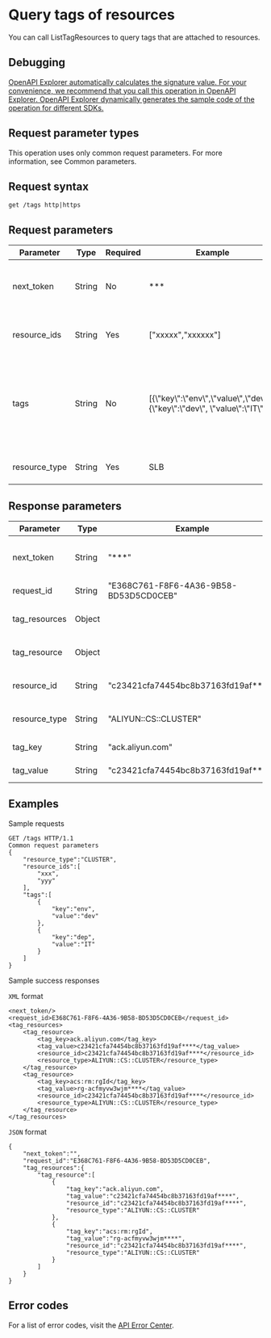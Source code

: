 # Query tags of resources

You can call ListTagResources to query tags that are attached to resources.

## Debugging

[OpenAPI Explorer automatically calculates the signature value. For your convenience, we recommend that you call this operation in OpenAPI Explorer. OpenAPI Explorer dynamically generates the sample code of the operation for different SDKs.](https://api.aliyun.com/#product=CS&api=ListTagResources&type=ROA&version=2015-12-15)

## Request parameter types

This operation uses only common request parameters. For more information, see Common parameters.

## Request syntax

```
get /tags http|https
```

## Request parameters

|Parameter|Type|Required|Example|Description|
|---------|----|--------|-------|-----------|
|next\_token|String|No|\*\*\*|The token that you can use to start the next query. |
|resource\_ids|String|Yes|\["xxxxx","xxxxxx"\]|The IDs of the resources to query. |
|tags|String|No|\[\{\\"key\\":\\"env\\",\\"value\\",\\"dev\\"\},\{\\"key\\":\\"dev\\", \\"value\\":\\"IT\\"\}\]|The tags to query. Set the value to a JSON string that contains a maximum of 20 key-value pairs. |
|resource\_type|String|Yes|SLB|The type of the resource. |

## Response parameters

|Parameter|Type|Example|Description|
|---------|----|-------|-----------|
|next\_token|String|"\*\*\*"|The token used to start the next query. |
|request\_id|String|"E368C761-F8F6-4A36-9B58-BD53D5CD0CEB"|The ID of the request. |
|tag\_resources|Object| |The tags of the resources. |
|tag\_resource|Object| |The tags of the resource. |
|resource\_id|String|"c23421cfa74454bc8b37163fd19af\*\*\*\*"|The ID of the resource. |
|resource\_type|String|"ALIYUN::CS::CLUSTER"|The type of the resource. |
|tag\_key|String|"ack.aliyun.com"|The key of the tag. |
|tag\_value|String|"c23421cfa74454bc8b37163fd19af\*\*\*\*"|The value of the tag. |

## Examples

Sample requests

```
GET /tags HTTP/1.1
Common request parameters
{
    "resource_type":"CLUSTER",
    "resource_ids":[
        "xxx",
        "yyy"
    ],
    "tags":[
        {
            "key":"env",
            "value":"dev"
        },
        {
            "key":"dep",
            "value":"IT"
        }
    ]
}
```

Sample success responses

`XML` format

```
<next_token/>
<request_id>E368C761-F8F6-4A36-9B58-BD53D5CD0CEB</request_id>
<tag_resources>
    <tag_resource>
        <tag_key>ack.aliyun.com</tag_key>
        <tag_value>c23421cfa74454bc8b37163fd19af****</tag_value>
        <resource_id>c23421cfa74454bc8b37163fd19af****</resource_id>
        <resource_type>ALIYUN::CS::CLUSTER</resource_type>
    </tag_resource>
    <tag_resource>
        <tag_key>acs:rm:rgId</tag_key>
        <tag_value>rg-acfmyvw3wjm****</tag_value>
        <resource_id>c23421cfa74454bc8b37163fd19af****</resource_id>
        <resource_type>ALIYUN::CS::CLUSTER</resource_type>
    </tag_resource>
</tag_resources>
```

`JSON` format

```
{
    "next_token":"",
    "request_id":"E368C761-F8F6-4A36-9B58-BD53D5CD0CEB",
    "tag_resources":{
        "tag_resource":[
            {
                "tag_key":"ack.aliyun.com",
                "tag_value":"c23421cfa74454bc8b37163fd19af****",
                "resource_id":"c23421cfa74454bc8b37163fd19af****",
                "resource_type":"ALIYUN::CS::CLUSTER"
            },
            {
                "tag_key":"acs:rm:rgId",
                "tag_value":"rg-acfmyvw3wjm****",
                "resource_id":"c23421cfa74454bc8b37163fd19af****",
                "resource_type":"ALIYUN::CS::CLUSTER"
            }
        ]
    }
}
```

## Error codes

For a list of error codes, visit the [API Error Center](https://error-center.alibabacloud.com/status/product/CS).

